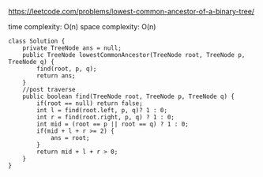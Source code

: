 https://leetcode.com/problems/lowest-common-ancestor-of-a-binary-tree/


time complexity: O(n)
space complexity: O(n)
```
class Solution {
    private TreeNode ans = null;
    public TreeNode lowestCommonAncestor(TreeNode root, TreeNode p, TreeNode q) {
        find(root, p, q);
        return ans;
    }
    //post traverse
    public boolean find(TreeNode root, TreeNode p, TreeNode q) {
        if(root == null) return false;
        int l = find(root.left, p, q)? 1 : 0;
        int r = find(root.right, p, q) ? 1 : 0;
        int mid = (root == p || root == q) ? 1 : 0;
        if(mid + l + r >= 2) {
            ans = root;
        }
        return mid + l + r > 0;
    }
}
```